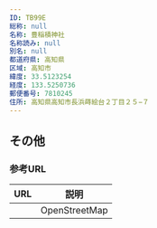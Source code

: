 ```yaml
---
ID: TB99E
総称: null
名称: 豊稲積神社
名称読み: null
別名: null
都道府県: 高知県
区域: 高知市
緯度: 33.5123254
経度: 133.5250736
郵便番号: 7810245
住所: 高知県高知市長浜蒔絵台２丁目２５−７
---
```


## その他

### 参考URL

| URL | 説明          |
| --- | ------------- |
|     | OpenStreetMap |
